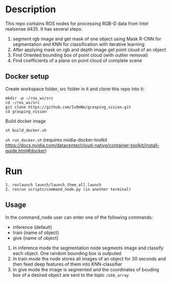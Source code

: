 # Description
This repo contains ROS nodes for processing RGB-D data from Intel realsense d435.
It has several steps:
1. segment rgb image and get mask of one object using Mask R-CNN for segmentation and KNN for classification with iterative learning
2. After applying mask on rgb and depth image get point cloud of an object
3. Find Oriented bounding box of point cloud (with outlier removal)
4. Find coefficients of a plane on point cloud of complete scene

## Docker setup

Create workspace folder, src folder in it and clone this repo into it:
```
mkdir -p ~/ros_ws/src
cd ~/ros_ws/src
git clone https://github.com/IvDmNe/grasping_vision.git
cd grasping_vision
```

Build docker image

```sh build_docker.sh```

```sh run_docker.sh``` (requires nvidia-docker-toolkit https://docs.nvidia.com/datacenter/cloud-native/container-toolkit/install-guide.html#docker)

# Run 
```
1. roslaunch launch/launch_them_all.launch
2. rosrun scripts/command_node.py (in another terminal)
```

## Usage

In the command_node user can enter one of the following commands:
  * inference (default)
  * train {name of object}
  * give {name of object}
  
1. In inference mode the segmentation node segments image and classify each object. One random bounding box is outputed
2. In train mode the node stores all images of an object for 30 seconds and then feed deep features of them into KNN-classifier
3. In give mode the image is segmented and the coordinates of bouding box of a desired object are sent to the topic ```/obb_array```
